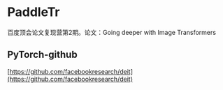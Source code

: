 # PaddleTr
百度顶会论文复现营第2期。论文：Going deeper with Image Transformers
## PyTorch-github
[https://github.com/facebookresearch/deit](https://github.com/facebookresearch/deit)
